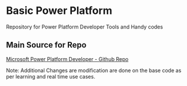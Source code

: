 # Basic Power Platform

Repository for Power Platform Developer Tools and Handy codes

## Main Source for Repo

<a href="https://github.com/MicrosoftLearning/PL-400_Microsoft-Power-Platform-Developer/">Microsoft Power Platform Developer - Github Repo</a> 

Note: Additional Changes are modification are done on the base code as per learning and real time use cases.
